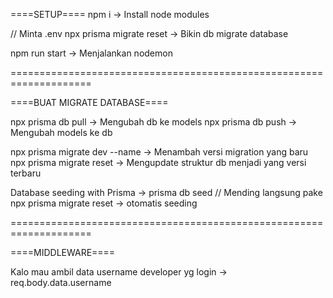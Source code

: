 ====SETUP====
npm i -> Install node modules

// Minta .env
npx prisma migrate reset -> Bikin db migrate database

npm run start -> Menjalankan nodemon

====================================================================

====BUAT MIGRATE DATABASE====

npx prisma db pull -> Mengubah db ke models
npx prisma db push -> Mengubah models ke db

npx prisma migrate dev --name <nama sesuai perubahan> -> Menambah versi migration yang baru
npx prisma migrate reset -> Mengupdate struktur db menjadi yang versi terbaru

Database seeding with Prisma -> prisma db seed // Mending langsung pake npx prisma migrate reset -> otomatis seeding

====================================================================

====MIDDLEWARE====

Kalo mau ambil data username developer yg login -> req.body.data.username